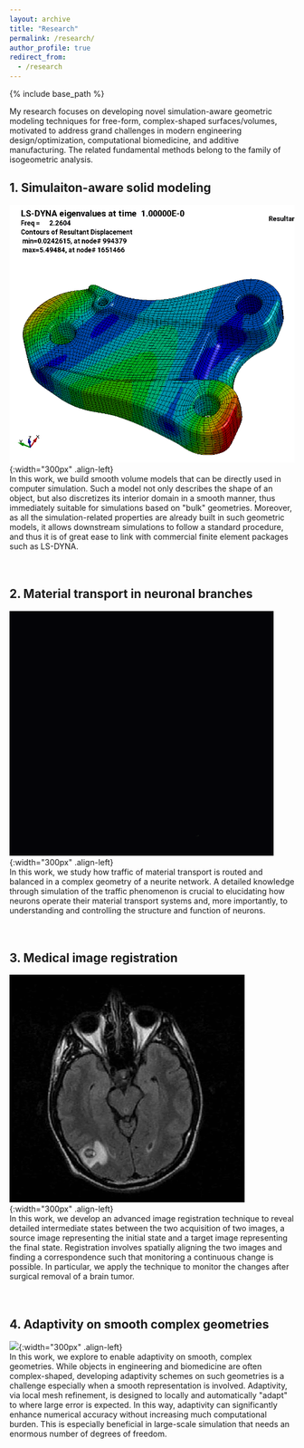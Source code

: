 ```yaml
---
layout: archive
title: "Research"
permalink: /research/
author_profile: true
redirect_from:
  - /research
---
```


{% include base_path %}

My research focuses on developing novel simulation-aware geometric modeling techniques for free-form, complex-shaped surfaces/volumes, 
motivated to address grand challenges in modern engineering design/optimization, computational biomedicine, and additive manufacturing. 
The related fundamental methods belong to the family of isogeometric analysis.

## 1. Simulaiton-aware solid modeling
![](/images/engine-mount.gif){:width="300px" .align-left}  
In this work, we build smooth volume models that can be directly used in computer simulation. Such a model not only describes the shape of an object, but also discretizes its interior domain in a smooth manner, thus immediately suitable for simulations based on "bulk" geometries. Moreover, as all the simulation-related properties are already built in such geometric models, it allows downstream simulations to follow a standard procedure, and thus it is of great ease to link with commercial finite element packages such as LS-DYNA.
<br/><br/><br/>

## 2. Material transport in neuronal branches
![](/images/transport.gif){:width="300px" .align-left}  
In this work, we study how traffic of material transport is routed and balanced in a complex geometry of a neurite network. A detailed knowledge through simulation of the traffic phenomenon is crucial to elucidating how neurons operate their material transport systems and, more importantly, to understanding and controlling the structure and function of neurons.
<br/><br/><br/>

## 3. Medical image registration
![](/images/brain.gif){:width="300px" .align-left}  
In this work, we develop an advanced image registration technique to reveal detailed intermediate states between the two acquisition of two images, a source image representing the initial state and a target image representing the final state. Registration involves spatially aligning the two images and finding a correspondence such that monitoring a continuous change is possible. In particular, we apply the technique to monitor the changes after surgical removal of a brain tumor.
<br/><br/><br/>

## 4. Adaptivity on smooth complex geometries
![](/images/adaptive.gif){:width="300px" .align-left}  
In this work, we explore to enable adaptivity on smooth, complex geometries. While objects in engineering and biomedicine are often complex-shaped, developing adaptivity schemes on such geometries is a challenge especially when a smooth representation is involved. Adaptivity, via local mesh refinement, is designed to locally and automatically "adapt" to where large error is expected. In this way, adaptivity can significantly enhance numerical accuracy without increasing much computational burden. This is especially beneficial in large-scale simulation that needs an enormous number of degrees of freedom.


